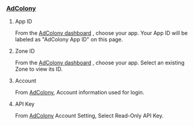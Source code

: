 ###  [AdColony](https://clients.adcolony.com/apps) 
1.  App ID

    From the [AdColony dashboard](https://clients.adcolony.com/apps) , choose your app. Your App ID will be labeled as "AdColony App ID" on this page.
2.  Zone ID

     From the [AdColony dashboard](https://clients.adcolony.com/apps) , choose your app. Select an existing Zone to view its ID.
3. Account 

   From [AdColony](https://clients.adcolony.com/apps), Account information used for login.
4. API Key

   From [AdColony](https://clients.adcolony.com/apps)  Account Setting, Select  Read-Only  API Key.
 